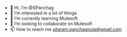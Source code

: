 - 👋 Hi, I’m @SPanchag
- 👀 I’m interested in a lot of things
- 🌱 I’m currently learning Mulesoft
- 💞️ I’m looking to collaborate on Mulesoft
- 📫 How to reach me sitaram.panchagnula@gmail.com

<!---
psr75/psr75 is a ✨ special ✨ repository because its `README.md` (this file) appears on your GitHub profile.
You can click the Preview link to take a look at your changes.
--->
